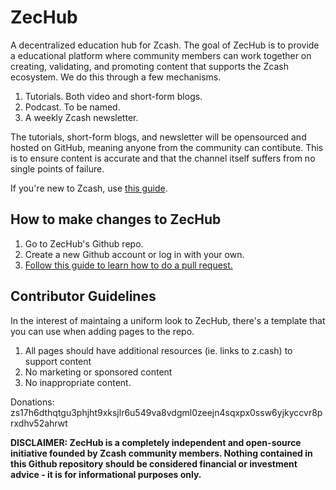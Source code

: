 # ZecHub
A decentralized education hub for Zcash.
The goal of ZecHub is to provide a educational platform where community members can work together on creating, validating, and promoting content that supports the Zcash ecosystem. We do this through a few mechanisms.

  1. Tutorials. Both video and short-form blogs.
  2. Podcast. To be named.
  3. A weekly Zcash newsletter.
  
The tutorials, short-form blogs, and newsletter will be opensourced and hosted on GitHub, meaning anyone from the community can contibute. This is to ensure content is accurate and that the channel itself suffers from no single points of failure.

If you're new to Zcash, use [this guide](https://github.com/ZecHub/zechub/blob/main/zcashnewuseguide.md).

How to make changes to ZecHub
---
  1. Go to ZecHub's Github repo.
  2. Create a new Github account or log in with your own.
  3. [Follow this guide to learn how to do a pull request.](https://www.youtube.com/watch?v=YTbRzhQju4c&t=1s)
  
Contributor Guidelines
---
In the interest of maintaing a uniform look to ZecHub, there's a template that you can use when adding pages to the repo.
  1. All pages should have additional resources (ie. links to z.cash) to support content
  2. No marketing or sponsored content
  3. No inappropriate content.
 
Donations: zs17h6dthqtgu3phjht9xksjlr6u549va8vdgml0zeejn4sqxpx0ssw6yjkyccvr8prxdhv52ahrwt

**DISCLAIMER: ZecHub is a completely independent and open-source initiative founded by Zcash community members. Nothing contained in this Github repository should be considered financial or investment advice - it is for informational purposes only.**

